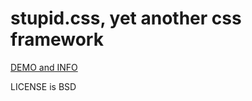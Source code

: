 # stupid.css, yet another css framework

[DEMO and INFO](http://htmlpreview.github.io/?https://raw.githubusercontent.com/mdipierro/stupid.css/master/index.html)

LICENSE is BSD
